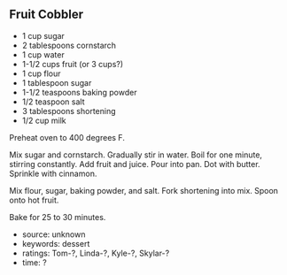 Fruit Cobbler
-------------

- 1 cup sugar
- 2 tablespoons cornstarch
- 1 cup water
- 1-1/2 cups fruit (or 3 cups?)
- 1 cup flour
- 1 tablespoon sugar
- 1-1/2 teaspoons baking powder
- 1/2 teaspoon salt
- 3 tablespoons shortening
- 1/2 cup milk

Preheat oven to 400 degrees F.

Mix sugar and cornstarch.  Gradually stir in water.  Boil for one
minute, stirring constantly.  Add fruit and juice.  Pour into pan.
Dot with butter.  Sprinkle with cinnamon.

Mix flour, sugar, baking powder, and salt.  Fork shortening into mix.
Spoon onto hot fruit.

Bake for 25 to 30 minutes.

- source: unknown
- keywords: dessert
- ratings: Tom-?, Linda-?, Kyle-?, Skylar-?
- time: ?
